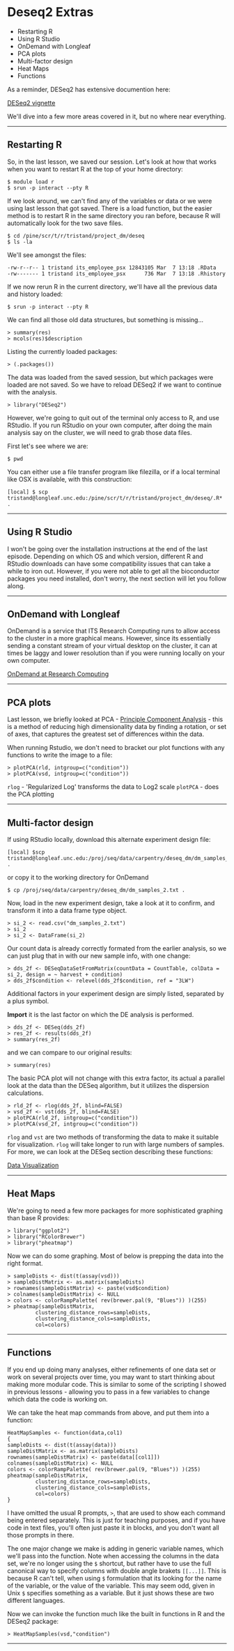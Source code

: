 # Deseq2 Extras

* Restarting R
* Using R Studio
* OnDemand with Longleaf
* PCA plots
* Multi-factor design
* Heat Maps
* Functions

As a reminder, DESeq2 has extensive documention here:

[DESeq2 vignette](https://bioconductor.org/packages/release/bioc/vignettes/DESeq2/inst/doc/DESeq2.html)

We'll dive into a few more areas covered in it, but no where near everything.

***  

## Restarting R

So, in the last lesson, we saved our session.  Let's look at how that works when you want to restart R at the top of your home directory:

~~~
$ module load r
$ srun -p interact --pty R
~~~

If we look around, we can't find any of the variables or data or we were using last lesson that got saved.  There is a load function, but the easier method is to restart R in the same directory you ran before, because R will automatically look for the two save files.

~~~
$ cd /pine/scr/t/r/tristand/project_dm/deseq
$ ls -la
~~~

We'll see amongst the files:

~~~
-rw-r--r-- 1 tristand its_employee_psx 12843105 Mar  7 13:18 .RData
-rw------- 1 tristand its_employee_psx      736 Mar  7 13:18 .Rhistory
~~~

If we now rerun R in the current directory, we'll have all the previous data and history loaded:

~~~
$ srun -p interact --pty R
~~~

We can find all those old data structures, but something is missing...

~~~
> summary(res)
> mcols(res)$description
~~~

Listing the currently loaded packages:

~~~
> (.packages())
~~~

The data was loaded from the saved session, but which packages were loaded are not saved.  So we have to reload DESeq2 if we want to continue with the analysis.

~~~
> library("DESeq2")
~~~

However, we're going to quit out of the terminal only access to R, and use RStudio.  If you run RStudio on your own computer, after doing the main analysis say on the cluster, we will need to grab those data files.

First let's see where we are:

~~~
$ pwd
~~~

You can either use a file transfer program like filezilla, or if a local terminal like OSX is available, with this construction:

~~~
[local] $ scp tristand@longleaf.unc.edu:/pine/scr/t/r/tristand/project_dm/deseq/.R* .
~~~

***  

## Using R Studio

I won't be going over the installation instructions at the end of the last episode.  Depending on which OS and which version, different R and RStudio downloads can have some compatibility issues that can take a while to iron out.  However, if you were not able to get all the bioconductor packages you need installed, don't worry, the next section will let you follow along.

***  

## OnDemand with Longleaf

OnDemand is a service that ITS Research Computing runs to allow access to the cluster in a more graphical means.  However, since its essentially sending a constant stream of your virtual desktop on the cluster, it can at times be laggy and lower resolution than if you were running locally on your own computer.

[OnDemand at Research Computing](https://ondemand.rc.unc.edu/pun/sys/dashboard)

***  

## PCA plots
Last lesson, we briefly looked at PCA - [Principle Component Analysis](https://en.wikipedia.org/wiki/Principal_component_analysis) - this is a method of reducing high dimensionality data by finding a rotation, or set of axes, that captures the greatest set of differences within the data.

When running Rstudio, we don't need to bracket our plot functions with any functions to write the image to a file:

~~~
> plotPCA(rld, intgroup=c("condition"))
> plotPCA(vsd, intgroup=c("condition"))
~~~

`rlog` - 'Regularized Log' transforms the data to Log2 scale
`plotPCA` - does the PCA plotting

***  

## Multi-factor design

If using RStudio locally, download this alternate experiment design file:

~~~
[local] $scp tristand@longleaf.unc.edu:/proj/seq/data/carpentry/deseq_dm/dm_samples_2.txt .
~~~

or copy it to the working directory for OnDemand

~~~
$ cp /proj/seq/data/carpentry/deseq_dm/dm_samples_2.txt .
~~~

Now, load in the new experiment design, take a look at it to confirm, and transform it into a data frame type object.

~~~
> si_2 <- read.csv("dm_samples_2.txt")
> si_2
> si_2 <- DataFrame(si_2)
~~~

Our count data is already correctly formated from the earlier analysis, so we can just plug that in with our new sample info, with one change:

~~~
> dds_2f <- DESeqDataSetFromMatrix(countData = CountTable, colData = si_2, design = ~ harvest + condition)
> dds_2f$condition <- relevel(dds_2f$condition, ref = "3LW")
~~~

Additional factors in your experiment design are simply listed, separated by a plus symbol.

**Import** it is the last factor on which the DE analysis is performed.

~~~
> dds_2f <- DESeq(dds_2f)
> res_2f <- results(dds_2f)
> summary(res_2f)
~~~

and we can compare to our original results:

~~~
> summary(res)
~~~

The basic PCA plot will not change with this extra factor, its actual a parallel look at the data than the DESeq algorithm, but it utilizes the dispersion calculations.

~~~
> rld_2f <- rlog(dds_2f, blind=FALSE)
> vsd_2f <- vst(dds_2f, blind=FALSE)
> plotPCA(rld_2f, intgroup=c("condition"))
> plotPCA(vsd_2f, intgroup=c("condition"))
~~~

`rlog` and `vst` are two methods of transforming the data to make it suitable for visualization.  `rlog` will take longer to run with large numbers of samples.  For more, we can look at the DESeq section describing these functions:

[Data Visualization](https://bioconductor.org/packages/release/bioc/vignettes/DESeq2/inst/doc/DESeq2.html#data-transformations-and-visualization)

***  

## Heat Maps

We're going to need a few more packages for more sophisticated graphing than base R provides:

~~~
> library("ggplot2")
> library("RColorBrewer")
> library("pheatmap")
~~~

Now we can do some graphing.  Most of below is prepping the data into the right format.

~~~
> sampleDists <- dist(t(assay(vsd)))
> sampleDistMatrix <- as.matrix(sampleDists)
> rownames(sampleDistMatrix) <- paste(vsd$condition)
> colnames(sampleDistMatrix) <- NULL
> colors <- colorRampPalette( rev(brewer.pal(9, "Blues")) )(255)
> pheatmap(sampleDistMatrix,
         clustering_distance_rows=sampleDists,
         clustering_distance_cols=sampleDists,
         col=colors)
~~~

***  

## Functions

If you end up doing many analyses, either refinements of one data set or work on several projects over time, you may want to start thinking about making more modular code.  This is similar to some of the scripting I showed in previous lessons - allowing you to pass in a few variables to change which data the code is working on.  

We can take the heat map commands from above, and put them into a function:  

~~~
HeatMapSamples <- function(data,col1)
{
sampleDists <- dist(t(assay(data)))
sampleDistMatrix <- as.matrix(sampleDists)
rownames(sampleDistMatrix) <- paste(data[[col1]])
colnames(sampleDistMatrix) <- NULL
colors <- colorRampPalette( rev(brewer.pal(9, "Blues")) )(255)
pheatmap(sampleDistMatrix,
         clustering_distance_rows=sampleDists,
         clustering_distance_cols=sampleDists,
         col=colors)
}
~~~

I have omitted the usual R prompts, `>`, that are used to show each command being entered separately.  This is just for teaching purposes, and if you have code in text files, you'll often just paste it in blocks, and you don't want all those prompts in there.

The one major change we make is adding in generic variable names, which we'll pass into the function.  Note when accessing the columns in the data set, we're no longer using the `$` shortcut, but rather have to use the full canonical way to specify columns with double angle brakets `[[...]]`.  This is because R can't tell, when using `$` formulation that its looking for the name of the variable, or the value of the variable.  This may seem odd, given in Unix `$` specifies something as a variable.  But it just shows these are two different languages.

Now we can invoke the function much like the built in functions in R and the DESeq2 package:

~~~
> HeatMapSamples(vsd,"condition")
~~~

***
